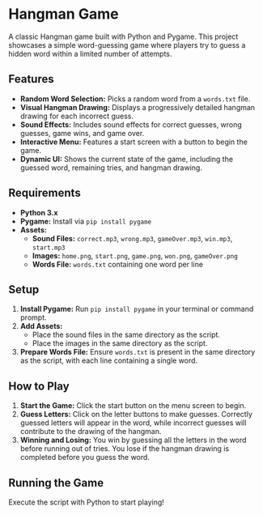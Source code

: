 # Hangman Game

A classic Hangman game built with Python and Pygame. This project showcases a simple word-guessing game where players try to guess a hidden word within a limited number of attempts.

## Features
- **Random Word Selection:** Picks a random word from a `words.txt` file.
- **Visual Hangman Drawing:** Displays a progressively detailed hangman drawing for each incorrect guess.
- **Sound Effects:** Includes sound effects for correct guesses, wrong guesses, game wins, and game over.
- **Interactive Menu:** Features a start screen with a button to begin the game.
- **Dynamic UI:** Shows the current state of the game, including the guessed word, remaining tries, and hangman drawing.

## Requirements
- **Python 3.x**
- **Pygame:** Install via `pip install pygame`
- **Assets:**
  - **Sound Files:** `correct.mp3`, `wrong.mp3`, `gameOver.mp3`, `win.mp3`, `start.mp3`
  - **Images:** `home.png`, `start.png`, `game.png`, `won.png`, `gameOver.png`
  - **Words File:** `words.txt` containing one word per line

## Setup
1. **Install Pygame:** Run `pip install pygame` in your terminal or command prompt.
2. **Add Assets:**
   - Place the sound files in the same directory as the script.
   - Place the images in the same directory as the script.
3. **Prepare Words File:** Ensure `words.txt` is present in the same directory as the script, with each line containing a single word.

## How to Play
1. **Start the Game:** Click the start button on the menu screen to begin.
2. **Guess Letters:** Click on the letter buttons to make guesses. Correctly guessed letters will appear in the word, while incorrect guesses will contribute to the drawing of the hangman.
3. **Winning and Losing:** You win by guessing all the letters in the word before running out of tries. You lose if the hangman drawing is completed before you guess the word.

## Running the Game
Execute the script with Python to start playing!
